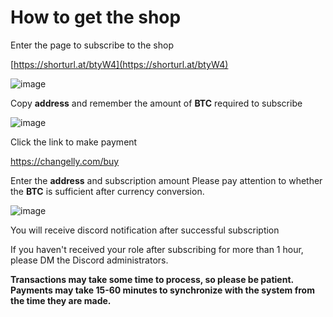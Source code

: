 # How to get the shop

Enter the page to subscribe to the shop 

[https://shorturl.at/btyW4](https://shorturl.at/btyW4)

![image](https://github.com/pocoda7428/shop/assets/143950037/03b4f607-9906-4358-93f9-d3c5117569b9)

Copy **address** and remember the amount of **BTC** required to subscribe 

![image](https://github.com/pocoda7428/shop/assets/143950037/2cb26be1-d4f7-4aab-b41a-b8a20601f39c)

Click the link to make payment

https://changelly.com/buy

Enter the **address** and subscription amount Please pay attention to whether the **BTC** is sufficient after currency conversion.

![image](https://github.com/pocoda7428/shop/assets/143950037/20f93b93-dcfd-4c44-8983-d9fadf4ae368)

You will receive discord notification after successful subscription 

If you haven't received your role after subscribing for more than 1 hour, please DM the Discord administrators.

**Transactions may take some time to process, so please be patient. Payments may take 15-60 minutes to synchronize with the system from the time they are made.**
